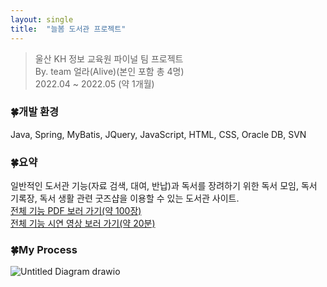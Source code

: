 ```yaml
---
layout: single
title:  "늘봄 도서관 프로젝트"
---
```


>울산 KH 정보 교육원 파이널 팀 프로젝트   
>By. team 얼라(Alive)(본인 포함 총 4명)   
>2022.04 ~ 2022.05 (약 1개월)   
   
### 🍀개발 환경
Java, Spring, MyBatis, JQuery, JavaScript, HTML, CSS, Oracle DB, SVN
   
### 🍀요약
일반적인 도서관 기능(자료 검색, 대여, 반납)과 독서를 장려하기 위한 독서 모임, 독서 기록장, 독서 생활 관련 굿즈샵을 이용할 수 있는 도서관 사이트.   
[전체 기능 PDF 보러 가기(약 100장)](https://drive.google.com/file/d/1I8J19u-Cs55Ei4LsM0jNDEiPsE_OHnTk/view?usp=sharing)   
[전체 기능 시연 영상 보러 가기(약 20분)](https://drive.google.com/file/d/1Cc_98oDKJCAMzP0hIOuD19zgCjsNEUht/view?usp=sharing)   
   
### 🍀My Process
![Untitled Diagram drawio](https://user-images.githubusercontent.com/94097773/171994414-76f382d5-5935-4b6c-be78-a3dd15ad73ca.png)
   

